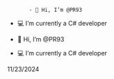            - 👋 Hi, I’m @PR93
- :computer: I’m currently a C# developer           
 
 
- 👋 Hi, I’m @PR93

- :computer: I’m currently a C# developer
  

11/23/2024